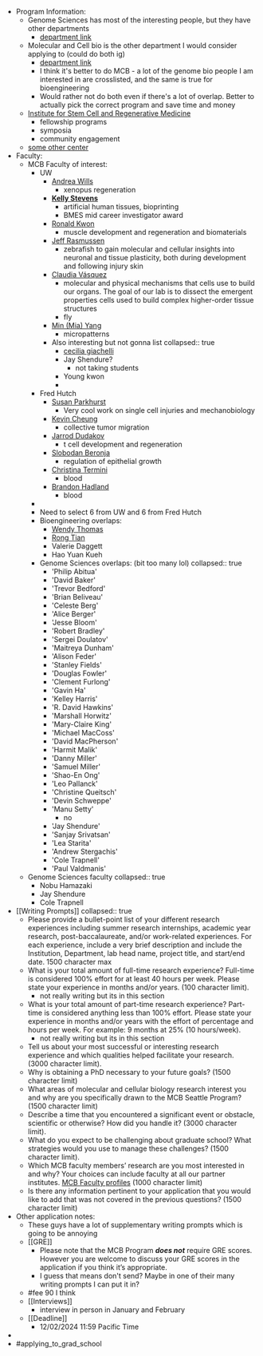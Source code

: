 - Program Information:
	- Genome Sciences has most of the interesting people, but they have other departments
		- [department link](https://www.gs.washington.edu/index.htm)
	- Molecular and Cell bio is the other department I would consider applying to (could do both ig)
		- [department link](https://mcb-seattle.edu/)
		- I think it's better to do MCB - a lot of the genome bio people I am interested in are crosslisted, and the same is true for bioengineering
		- Would rather not do both even if there's a lot of overlap. Better to actually pick the correct program and save time and money
	- [Institute for Stem Cell and Regenerative Medicine](https://iscrm.uw.edu/)
		- fellowship programs
		- symposia
		- community engagement
	- [some other center](https://bioe.uw.edu/kelly-stevens-co-leads-new-nih-funded-center-to-reduce-disparities-in-biomaterials-research/)
- Faculty:
	- MCB Faculty of interest:
		- UW
			- [Andrea Wills](https://sites.uw.edu/willslab2/research/)
				- xenopus regeneration
			- **[Kelly Stevens](http://www.kellystevensscience.com/)**
				- artificial human tissues, bioprinting
				- BMES mid career investigator award
			- [Ronald Kwon](https://sites.uw.edu/msblgroup/research/)
				- muscle development and regeneration and biomaterials
			- [Jeff Rasmussen](https://jraslab.org/)
				- zebrafish to gain molecular and cellular insights into neuronal and tissue plasticity, both during development and following injury skin
			- [Claudia Vásquez](https://sites.uw.edu/vasquezlab/research/)
				- molecular and physical mechanisms that cells use to build our organs. The goal of our lab is to dissect the emergent properties cells used to build complex higher-order tissue structures
				- fly
			- [Min (Mia) Yang](https://www.yang-lab-uw.com/research)
				- micropatterns
			- Also interesting but not gonna list
			  collapsed:: true
				- [cecilia giachelli](https://mcb-seattle.edu/faculty_profiles/giachelli-cecilia/)
				- Jay Shendure?
					- not taking students
				- Young kwon
				-
		- Fred Hutch
			- [Susan Parkhurst](https://research.fredhutch.org/parkhurst/en.html)
				- Very cool work on single cell injuries and mechanobiology
			- [Kevin Cheung](https://kevincheunglab.org/research/)
				- collective tumor migration
			- [Jarrod  Dudakov](https://dudakovlab.org/our-research/)
				- t cell development and regeneration
			- [Slobodan Beronja](https://research.fredhutch.org/beronja/en.html)
				- regulation of epithelial growth
			- [Christina Termini](https://research.fredhutch.org/termini/en.html)
				- blood
			- [Brandon Hadland](https://research.fredhutch.org/hadland/en.html)
				- blood
		-
		- Need to select 6 from UW and 6 from Fred Hutch
		- Bioengineering overlaps:
			- [Wendy Thomas](https://mcb-seattle.edu/faculty_profiles/thomas-wendy/)
			- [Rong Tian](https://mcb-seattle.edu/faculty_profiles/tian-rong/)
			- Valerie Daggett
			- Hao Yuan Kueh
		- Genome Sciences overlaps: (bit too many lol)
		  collapsed:: true
			- 'Philip Abitua'
			- 'David Baker'
			- 'Trevor Bedford'
			- 'Brian Beliveau'
			- 'Celeste Berg'
			- 'Alice Berger'
			- 'Jesse Bloom'
			- 'Robert Bradley'
			- 'Sergei Doulatov'
			- 'Maitreya Dunham'
			- 'Alison Feder'
			- 'Stanley Fields'
			- 'Douglas Fowler'
			- 'Clement Furlong'
			- 'Gavin Ha'
			- 'Kelley Harris'
			- 'R. David Hawkins'
			- 'Marshall Horwitz'
			- 'Mary-Claire King'
			- 'Michael MacCoss'
			- 'David MacPherson'
			- 'Harmit Malik'
			- 'Danny Miller'
			- 'Samuel Miller'
			- 'Shao-En Ong'
			- 'Leo Pallanck'
			- 'Christine Queitsch'
			- 'Devin Schweppe'
			- 'Manu Setty'
				- no
			- 'Jay Shendure'
			- 'Sanjay Srivatsan'
			- 'Lea Starita'
			- 'Andrew Stergachis'
			- 'Cole Trapnell'
			- 'Paul Valdmanis'
	- Genome Sciences faculty
	  collapsed:: true
		- Nobu Hamazaki
		- Jay Shendure
		- Cole Trapnell
- [[Writing Prompts]]
  collapsed:: true
	- Please provide a bullet-point list of your different research experiences including summer research internships, academic year research, post-baccalaureate, and/or work-related experiences. For each experience, include a very brief description and include the Institution, Department, lab head name, project title, and start/end date.
	  1500 character max
	- What is your total amount of full-time research experience? Full-time is considered 100% effort for at least 40 hours per week. Please state your experience in months and/or years. (100 character limit).
		- not really writing but its in this section
	- What is your total amount of part-time research experience? Part-time is considered anything less than 100% effort. Please state your experience in months and/or years with the effort of percentage and hours per week. For example: 9 months at 25% (10 hours/week).
		- not really writing but its in this section
	- Tell us about your most successful or interesting research experience and which qualities helped facilitate your research. (3000 character limit).
	- Why is obtaining a PhD necessary to your future goals? (1500 character limit)
	- What areas of molecular and cellular biology research interest you and why are you specifically drawn to the MCB Seattle Program? (1500 character limit)
	- Describe a time that you encountered a significant event or obstacle, scientific or otherwise? How did you handle it? (3000 character limit).
	- What do you expect to be challenging about graduate school? What strategies would you use to manage these challenges? (1500 character limit).
	- Which MCB faculty members’ research are you most interested in and why? Your choices can include faculty at all our partner institutes. [MCB Faculty profiles](https://mcb-seattle.edu/directory/faculty/) (1000 character limit)
	- Is there any information pertinent to your application that you would like to add that was not covered in the previous questions? (1500 character limit)
- Other application notes:
	- These guys have a lot of supplementary writing prompts which is going to be annoying
	- [[GRE]]
		- Please note that the MCB Program ***does not*** require GRE scores. However you are welcome to discuss your GRE scores in the application if you think it’s appropriate.
		- I guess that means don't send? Maybe in one of their many writing prompts I can put it in?
	- #fee 90 I think
	- [[Interviews]]
		- interview in person in January and February
	- [[Deadline]]
		- 12/02/2024 11:59 Pacific Time
-
- #applying_to_grad_school
